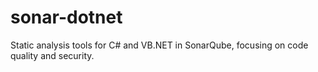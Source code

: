 # sonar-dotnet
Static analysis tools for C# and VB.NET in SonarQube, focusing on code quality and security.
